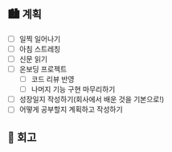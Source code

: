 ## 🏙️ 계획

- [ ] 일찍 일어나기
- [ ] 아침 스트레칭
- [ ] 신문 읽기
- [ ] 온보딩 프로젝트
  - [ ] 코드 리뷰 반영
  - [ ] 나머지 기능 구현 마무리하기
- [ ] 성장일지 작성하기(회사에서 배운 것을 기본으로!)
- [ ] 어떻게 공부할지 계획하고 작성하기

## 🌆 회고
